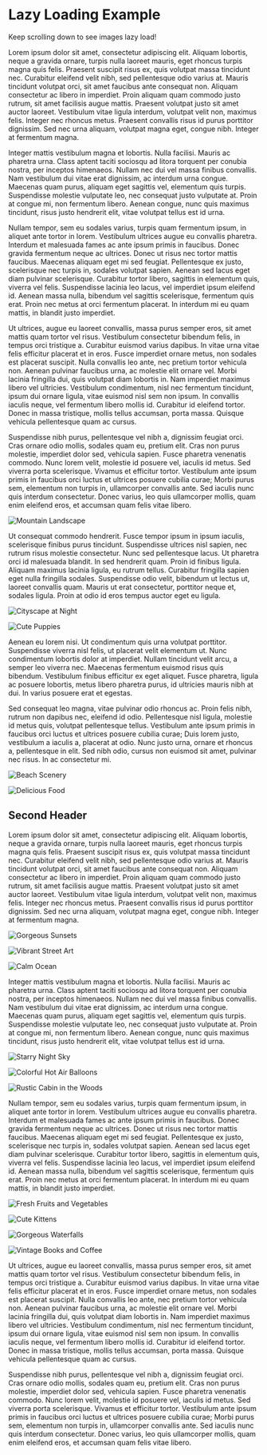# Lazy Loading Example

Keep scrolling down to see images lazy load!

Lorem ipsum dolor sit amet, consectetur adipiscing elit. Aliquam lobortis, neque a gravida ornare, turpis nulla laoreet mauris, eget rhoncus turpis magna quis felis. Praesent suscipit risus ex, quis volutpat massa tincidunt nec. Curabitur eleifend velit nibh, sed pellentesque odio varius at. Mauris tincidunt volutpat orci, sit amet faucibus ante consequat non. Aliquam consectetur ac libero in imperdiet. Proin aliquam quam commodo justo rutrum, sit amet facilisis augue mattis. Praesent volutpat justo sit amet auctor laoreet. Vestibulum vitae ligula interdum, volutpat velit non, maximus felis. Integer nec rhoncus metus. Praesent convallis risus id purus porttitor dignissim. Sed nec urna aliquam, volutpat magna eget, congue nibh. Integer at fermentum magna.

Integer mattis vestibulum magna et lobortis. Nulla facilisi. Mauris ac pharetra urna. Class aptent taciti sociosqu ad litora torquent per conubia nostra, per inceptos himenaeos. Nullam nec dui vel massa finibus convallis. Nam vestibulum dui vitae erat dignissim, ac interdum urna congue. Maecenas quam purus, aliquam eget sagittis vel, elementum quis turpis. Suspendisse molestie vulputate leo, nec consequat justo vulputate at. Proin at congue mi, non fermentum libero. Aenean congue, nunc quis maximus tincidunt, risus justo hendrerit elit, vitae volutpat tellus est id urna.

Nullam tempor, sem eu sodales varius, turpis quam fermentum ipsum, in aliquet ante tortor in lorem. Vestibulum ultrices augue eu convallis pharetra. Interdum et malesuada fames ac ante ipsum primis in faucibus. Donec gravida fermentum neque ac ultrices. Donec ut risus nec tortor mattis faucibus. Maecenas aliquam eget mi sed feugiat. Pellentesque ex justo, scelerisque nec turpis in, sodales volutpat sapien. Aenean sed lacus eget diam pulvinar scelerisque. Curabitur tortor libero, sagittis in elementum quis, viverra vel felis. Suspendisse lacinia leo lacus, vel imperdiet ipsum eleifend id. Aenean massa nulla, bibendum vel sagittis scelerisque, fermentum quis erat. Proin nec metus at orci fermentum placerat. In interdum mi eu quam mattis, in blandit justo imperdiet.

Ut ultrices, augue eu laoreet convallis, massa purus semper eros, sit amet mattis quam tortor vel risus. Vestibulum consectetur bibendum felis, in tempus orci tristique a. Curabitur euismod varius dapibus. In vitae urna vitae felis efficitur placerat et in eros. Fusce imperdiet ornare metus, non sodales est placerat suscipit. Nulla convallis leo ante, nec pretium tortor vehicula non. Aenean pulvinar faucibus urna, ac molestie elit ornare vel. Morbi lacinia fringilla dui, quis volutpat diam lobortis in. Nam imperdiet maximus libero vel ultricies. Vestibulum condimentum, nisl nec fermentum tincidunt, ipsum dui ornare ligula, vitae euismod nisl sem non ipsum. In convallis iaculis neque, vel fermentum libero mollis id. Curabitur id eleifend tortor. Donec in massa tristique, mollis tellus accumsan, porta massa. Quisque vehicula pellentesque quam ac cursus.

Suspendisse nibh purus, pellentesque vel nibh a, dignissim feugiat orci. Cras ornare odio mollis, sodales quam eu, pretium elit. Cras non purus molestie, imperdiet dolor sed, vehicula sapien. Fusce pharetra venenatis commodo. Nunc lorem velit, molestie id posuere vel, iaculis id metus. Sed viverra porta scelerisque. Vivamus et efficitur tortor. Vestibulum ante ipsum primis in faucibus orci luctus et ultrices posuere cubilia curae; Morbi purus sem, elementum non turpis in, ullamcorper convallis ante. Sed iaculis nunc quis interdum consectetur. Donec varius, leo quis ullamcorper mollis, quam enim eleifend eros, et accumsan quam felis vitae libero.



![Mountain Landscape](https://source.unsplash.com/random/?mountains&width=900&height=600 "Mountains")

Ut consequat commodo hendrerit. Fusce tempor ipsum in ipsum iaculis, scelerisque finibus purus tincidunt. Suspendisse ultrices nisl sapien, nec rutrum risus molestie consectetur. Nunc sed pellentesque lacus. Ut pharetra orci id malesuada blandit. In sed hendrerit quam. Proin id finibus ligula. Aliquam maximus lacinia ligula, eu rutrum tellus. Curabitur fringilla sapien eget nulla fringilla sodales. Suspendisse odio velit, bibendum ut lectus ut, laoreet convallis quam. Mauris ut erat consectetur, porttitor neque et, sodales ligula. Proin at odio id eros tempus auctor eget eu ligula.

![Cityscape at Night](https://source.unsplash.com/random/?city,night&width=800&height=500 "City at Night")

![Cute Puppies](https://source.unsplash.com/random/?puppies&width=600&height=400 "Puppies")

Aenean eu lorem nisi. Ut condimentum quis urna volutpat porttitor. Suspendisse viverra nisl felis, ut placerat velit elementum ut. Nunc condimentum lobortis dolor at imperdiet. Nullam tincidunt velit arcu, a semper leo viverra nec. Maecenas fermentum euismod risus quis bibendum. Vestibulum finibus efficitur ex eget aliquet. Fusce pharetra, ligula ac posuere lobortis, metus libero pharetra purus, id ultricies mauris nibh at dui. In varius posuere erat et egestas.

Sed consequat leo magna, vitae pulvinar odio rhoncus ac. Proin felis nibh, rutrum non dapibus nec, eleifend id odio. Pellentesque nisl ligula, molestie id metus quis, volutpat pellentesque tellus. Vestibulum ante ipsum primis in faucibus orci luctus et ultrices posuere cubilia curae; Duis lorem justo, vestibulum a iaculis a, placerat at odio. Nunc justo urna, ornare et rhoncus a, pellentesque in elit. Sed nibh odio, cursus non euismod sit amet, pulvinar nec risus. In ac consectetur mi.

![Beach Scenery](https://source.unsplash.com/random/?beach&width=1200&height=800 "Beach")

![Delicious Food](https://source.unsplash.com/random/?food&width=700&height=500 "Food")

## Second Header

Lorem ipsum dolor sit amet, consectetur adipiscing elit. Aliquam lobortis, neque a gravida ornare, turpis nulla laoreet mauris, eget rhoncus turpis magna quis felis. Praesent suscipit risus ex, quis volutpat massa tincidunt nec. Curabitur eleifend velit nibh, sed pellentesque odio varius at. Mauris tincidunt volutpat orci, sit amet faucibus ante consequat non. Aliquam consectetur ac libero in imperdiet. Proin aliquam quam commodo justo rutrum, sit amet facilisis augue mattis. Praesent volutpat justo sit amet auctor laoreet. Vestibulum vitae ligula interdum, volutpat velit non, maximus felis. Integer nec rhoncus metus. Praesent convallis risus id purus porttitor dignissim. Sed nec urna aliquam, volutpat magna eget, congue nibh. Integer at fermentum magna.

![Gorgeous Sunsets](https://source.unsplash.com/random/?sunset&width=800&height=600 "Sunset")

![Vibrant Street Art](https://source.unsplash.com/random/?street-art&width=900&height=700 "Street Art")

![Calm Ocean](https://source.unsplash.com/random/?ocean&width=1000&height=700 "Ocean")

Integer mattis vestibulum magna et lobortis. Nulla facilisi. Mauris ac pharetra urna. Class aptent taciti sociosqu ad litora torquent per conubia nostra, per inceptos himenaeos. Nullam nec dui vel massa finibus convallis. Nam vestibulum dui vitae erat dignissim, ac interdum urna congue. Maecenas quam purus, aliquam eget sagittis vel, elementum quis turpis. Suspendisse molestie vulputate leo, nec consequat justo vulputate at. Proin at congue mi, non fermentum libero. Aenean congue, nunc quis maximus tincidunt, risus justo hendrerit elit, vitae volutpat tellus est id urna.

![Starry Night Sky](https://source.unsplash.com/random/?stars&width=1200&height=800 "Stars")

![Colorful Hot Air Balloons](https://source.unsplash.com/random/?hot-air-balloons&width=800&height=500 "Hot Air Balloons")

![Rustic Cabin in the Woods](https://source.unsplash.com/random/?cabin&width=900&height=700 "Cabin")

Nullam tempor, sem eu sodales varius, turpis quam fermentum ipsum, in aliquet ante tortor in lorem. Vestibulum ultrices augue eu convallis pharetra. Interdum et malesuada fames ac ante ipsum primis in faucibus. Donec gravida fermentum neque ac ultrices. Donec ut risus nec tortor mattis faucibus. Maecenas aliquam eget mi sed feugiat. Pellentesque ex justo, scelerisque nec turpis in, sodales volutpat sapien. Aenean sed lacus eget diam pulvinar scelerisque. Curabitur tortor libero, sagittis in elementum quis, viverra vel felis. Suspendisse lacinia leo lacus, vel imperdiet ipsum eleifend id. Aenean massa nulla, bibendum vel sagittis scelerisque, fermentum quis erat. Proin nec metus at orci fermentum placerat. In interdum mi eu quam mattis, in blandit justo imperdiet.

![Fresh Fruits and Vegetables](https://source.unsplash.com/random/?fruits,vegetables&width=700&height=500 "Fruits and Vegetables")

![Cute Kittens](https://source.unsplash.com/random/?kittens&width=600&height=400 "Kittens")

![Gorgeous Waterfalls](https://source.unsplash.com/random/?waterfall&width=1000&height=700 "Waterfalls")

![Vintage Books and Coffee](https://source.unsplash.com/random/?books,coffee&width=800&height=500 "Books and Coffee")

Ut ultrices, augue eu laoreet convallis, massa purus semper eros, sit amet mattis quam tortor vel risus. Vestibulum consectetur bibendum felis, in tempus orci tristique a. Curabitur euismod varius dapibus. In vitae urna vitae felis efficitur placerat et in eros. Fusce imperdiet ornare metus, non sodales est placerat suscipit. Nulla convallis leo ante, nec pretium tortor vehicula non. Aenean pulvinar faucibus urna, ac molestie elit ornare vel. Morbi lacinia fringilla dui, quis volutpat diam lobortis in. Nam imperdiet maximus libero vel ultricies. Vestibulum condimentum, nisl nec fermentum tincidunt, ipsum dui ornare ligula, vitae euismod nisl sem non ipsum. In convallis iaculis neque, vel fermentum libero mollis id. Curabitur id eleifend tortor. Donec in massa tristique, mollis tellus accumsan, porta massa. Quisque vehicula pellentesque quam ac cursus.

Suspendisse nibh purus, pellentesque vel nibh a, dignissim feugiat orci. Cras ornare odio mollis, sodales quam eu, pretium elit. Cras non purus molestie, imperdiet dolor sed, vehicula sapien. Fusce pharetra venenatis commodo. Nunc lorem velit, molestie id posuere vel, iaculis id metus. Sed viverra porta scelerisque. Vivamus et efficitur tortor. Vestibulum ante ipsum primis in faucibus orci luctus et ultrices posuere cubilia curae; Morbi purus sem, elementum non turpis in, ullamcorper convallis ante. Sed iaculis nunc quis interdum consectetur. Donec varius, leo quis ullamcorper mollis, quam enim eleifend eros, et accumsan quam felis vitae libero.